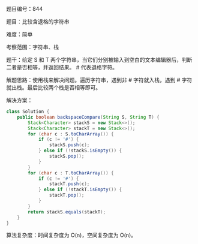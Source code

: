题目编号：844

题目：比较含退格的字符串

难度：简单

考察范围：字符串、栈

题干：给定 S 和 T 两个字符串，当它们分别被输入到空白的文本编辑器后，判断二者是否相等，并返回结果。 # 代表退格字符。

解题思路：使用栈来解决问题。遍历字符串，遇到非 # 字符就入栈，遇到 # 字符就出栈。最后比较两个栈是否相等即可。

解决方案：

```java
class Solution {
    public boolean backspaceCompare(String S, String T) {
        Stack<Character> stackS = new Stack<>();
        Stack<Character> stackT = new Stack<>();
        for (char c : S.toCharArray()) {
            if (c != '#') {
                stackS.push(c);
            } else if (!stackS.isEmpty()) {
                stackS.pop();
            }
        }
        for (char c : T.toCharArray()) {
            if (c != '#') {
                stackT.push(c);
            } else if (!stackT.isEmpty()) {
                stackT.pop();
            }
        }
        return stackS.equals(stackT);
    }
}
```

算法复杂度：时间复杂度为 O(n)，空间复杂度为 O(n)。